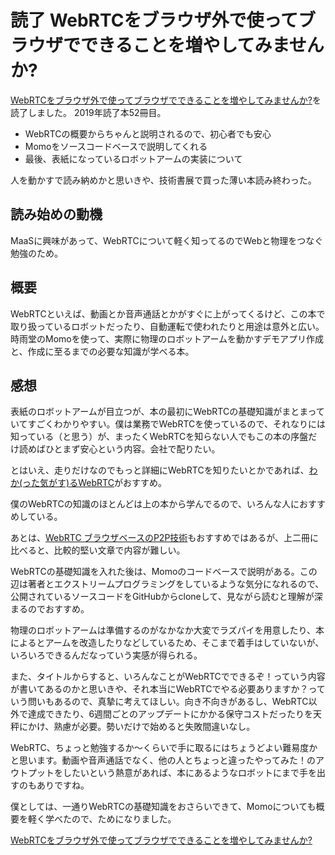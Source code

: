 # 読了 WebRTCをブラウザ外で使ってブラウザでできることを増やしてみませんか?

[WebRTCをブラウザ外で使ってブラウザでできることを増やしてみませんか?](https://tnoho.booth.pm/items/1572872)を読了しました。
2019年読了本52冊目。

* WebRTCの概要からちゃんと説明されるので、初心者でも安心
* Momoをソースコードベースで説明してくれる
* 最後、表紙になっているロボットアームの実装について

人を動かすで読み納めかと思いきや、技術書展で買った薄い本読み終わった。

## 読み始めの動機

MaaSに興味があって、WebRTCについて軽く知ってるのでWebと物理をつなぐ勉強のため。

## 概要

WebRTCといえば、動画とか音声通話とかがすぐに上がってくるけど、この本で取り扱っているロボットだったり、自動運転で使われたりと用途は意外と広い。時雨堂のMomoを使って、実際に物理のロボットアームを動かすデモアプリ作成と、作成に至るまでの必要な知識が学べる本。

## 感想

表紙のロボットアームが目立つが、本の最初にWebRTCの基礎知識がまとまっていてすごくわかりやすい。僕は業務でWebRTCを使っているので、それなりには知っている（と思う）が、まったくWebRTCを知らない人でもこの本の序盤だけ読めばひとまず安心という内容。会社で配りたい。

とはいえ、走りだけなのでもっと詳細にWebRTCを知りたいとかであれば、[わか(った気がす)るWebRTC](https://booth.pm/ja/items/628127)がおすすめ。

僕のWebRTCの知識のほとんどは上の本から学んでるので、いろんな人におすすめしている。

あとは、[WebRTC ブラウザベースのP2P技術](https://amzn.to/2Qo8mCM)もおすすめではあるが、上二冊に比べると、比較的堅い文章で内容が難しい。

WebRTCの基礎知識を入れた後は、Momoのコードベースで説明がある。この辺は著者とエクストリームプログラミングをしているような気分になれるので、公開されているソースコードをGitHubからcloneして、見ながら読むと理解が深まるのでおすすめ。

物理のロボットアームは準備するのがなかなか大変でラズパイを用意したり、本によるとアームを改造したりなどしているため、そこまで着手はしていないが、いろいろできるんだなっていう実感が得られる。

また、タイトルからすると、いろんなことがWebRTCでできるぞ！っていう内容が書いてあるのかと思いきや、それ本当にWebRTCでやる必要ありますか？っていう問いもあるので、真摯に考えてほしい。向き不向きがあるし、WebRTC以外で達成できたり、6週間ごとのアップデートにかかる保守コストだったりを天秤にかけ、熟慮が必要。勢いだけで始めると失敗間違いなし。

WebRTC、ちょっと勉強するか〜くらいで手に取るにはちょうどよい難易度かと思います。動画や音声通話でなく、他の人とちょっと違ったやってみた！のアウトプットをしたいという熱意があれば、本にあるようなロボットにまで手を出すのもありですね。

僕としては、一通りWebRTCの基礎知識をおさらいできて、Momoについても概要を軽く学べたので、ためになりました。

[WebRTCをブラウザ外で使ってブラウザでできることを増やしてみませんか?](https://tnoho.booth.pm/items/1572872)